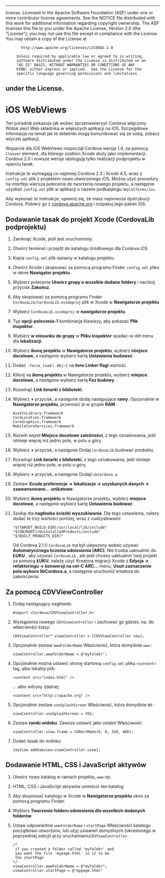 * * *

license: Licensed to the Apache Software Foundation (ASF) under one or more contributor license agreements. See the NOTICE file distributed with this work for additional information regarding copyright ownership. The ASF licenses this file to you under the Apache License, Version 2.0 (the "License"); you may not use this file except in compliance with the License. You may obtain a copy of the License at

           http://www.apache.org/licenses/LICENSE-2.0
    
         Unless required by applicable law or agreed to in writing,
         software distributed under the License is distributed on an
         "AS IS" BASIS, WITHOUT WARRANTIES OR CONDITIONS OF ANY
         KIND, either express or implied.  See the License for the
         specific language governing permissions and limitations
    

## under the License.

# iOS WebViews

Ten poradnik pokazuje jak wobec sprzeniewierzyć Cordova włączony Widok sieci Web składnika w większych aplikacji na iOS. Szczegółowe informacje na temat jak te składniki mogą komunikować się ze sobą, zobacz wtyczki aplikacji.

Wsparcie dla iOS WebViews rozpoczął Cordova wersja 1.4, za pomocą `Cleaver` element, dla którego szablon Xcode służy jako implementacji. Cordova 2.0 i nowsze wersje obsługują tylko realizacji podprojektu w oparciu tasak.

Instrukcje te wymagają co najmniej Cordova 2.3 i Xcode 4.5, wraz z `config.xml` plik z projektem nowo utworzonego iOS. Można użyć procedury na interfejs wiersza polecenia do tworzenia nowego projektu, a następnie uzyskać `config.xml` plik w aplikacji o nazwie podkatalogu w`platforms/ios`.

Aby wykonać te instrukcje, upewnij się, że masz najnowsze dystrybucji Cordova. Pobierz go z [cordova.apache.org][1] i rozpakuj jego pakiet iOS.

 [1]: http://cordova.apache.org

## Dodawanie tasak do projekt Xcode (CordovaLib podprojektu)

1.  Zamknąć Xcode, jeśli jest uruchomiony.

2.  Otwórz terminal i przejdź do katalogu źródłowego dla Cordova iOS.

3.  Kopia `config.xml` plik opisany w katalogu projektu.

4.  Otwórz Xcode i skopiować za pomocą programu Finder `config.xml` pliku w oknie **Nawigator projektu** .

5.  Wybierz polecenie **Utwórz grupy o wszelkie dodane foldery** i naciśnij przycisk **Zakończ**.

6.  Aby skopiować za pomocą programu Finder `CordovaLib/CordovaLib.xcodeproj` plik w Xcode w **Nawigatorze projektu**

7.  Wybierz `CordovaLib.xcodeproj` w **nawigatorze projektu**.

8.  Typ **opcji-polecenia-1** kombinację klawiszy, aby pokazać **Plik inspektor**.

9.  Wybierz **w stosunku do grupy** w **Pliku inspektor** spadać-w dół menu dla **lokalizacji**.

10. Wybierz **ikonę projektu** w **Nawigatorze projektu**, wybierz **miejsce docelowe**, a następnie wybierz kartę **Ustawienia budować** .

11. Dodać `-force_load` i `-Obj-C` na **Inne Linker flagi** wartość.

12. Kliknij na **ikonę projektu** w Nawigatorze projektu, wybierz **miejsce docelowe**, a następnie wybierz kartę **Faz budowy** .

13. Rozwinąć **Link binarki z biblioteki**.

14. Wybierz **+** przycisk, a następnie dodaj następujące **ramy**. Opcjonalnie w **Nawigatorze projektu**, przenosić je w grupie **RAM** :
    
        AssetsLibrary.framework
        CoreLocation.framework
        CoreGraphics.framework
        MobileCoreServices.framework
        

15. Rozwiń węzeł **Miejsce docelowe zależności**, z tego oznakowania, jeśli istnieje więcej niż jedno pole, w polu u góry.

16. Wybierz **+** przycisk, a następnie Dodaj `CordovaLib` budować produktu.

17. Rozwinąć **Link binarki z biblioteki**, z tego oznakowania, jeśli istnieje więcej niż jedno pole, w polu u góry.

18. Wybierz **+** przycisk, a następnie Dodaj`libCordova.a`.

19. Zestaw **Xcode preferencje → lokalizacje → uzyskanych danych → zaawansowane...** **unikatowe**.

20. Wybierz **ikonę projektu** w Nawigatorze projektu, wybierz **miejsce docelowe**, a następnie wybierz kartę **Ustawienia budować** .

21. Szukaj dla **nagłówka ścieżki wyszukiwania**. Dla tego ustawienia, należy dodać te trzy wartości poniżej, wraz z cudzysłowami:
    
        "$(TARGET_BUILD_DIR)/usr/local/lib/include"        
        "$(OBJROOT)/UninstalledProducts/include"
        "$(BUILT_PRODUCTS_DIR)"
        
    
    Od Cordova 2.1.0 `CordovaLib` ma był ulepszony wobec używać **Automatycznego liczenia odniesienia (ARC)**. Nie trzeba uaktualnić do **ŁUKU** , aby używać `CordovaLib` , ale jeśli chcesz uaktualnić twój projekt za pomocą **ŁUKU**, należy użyć Kreatora migracji Xcode z **Edycja → refaktoringu → konwersji na cel-C ARC...** menu, **Usuń zaznaczenie pola wyboru libCordova.a**, a następnie uruchomić kreatora do zakończenia.

## Za pomocą CDVViewController

1.  Dodaj następujący nagłówek:
    
        #import <Cordova/CDVViewController.h>
        

2.  Wystąpienia nowego `CDVViewController` i zachować go gdzieś, np. do właściwości klasy:
    
        CDVViewController* viewController = [CDVViewController new];
        

3.  Opcjonalnie zestaw `wwwFolderName` Właściwość, która domyślnie `www` :
    
        viewController.wwwFolderName = @"myfolder";
        

4.  Opcjonalnie można ustawić stronę startową `config.xml` pliku `<content>` tag, albo lokalny plik:
    
        <content src="index.html" />
        
    
    .. .albo witryny zdalnej:
    
        <content src="http://apache.org" />
        

5.  Opcjonalnie zestaw `useSplashScreen` Właściwość, która domyślnie `NO` :
    
        viewController.useSplashScreen = YES;
        

6.  Zestaw **ramki widoku**. Zawsze ustawić jako ostatni Właściwość:
    
        viewController.view.frame = CGRectMake(0, 0, 320, 480);
        

7.  Dodać tasak do widoku:
    
        [myView addSubview:viewController.view];
        

## Dodawanie HTML, CSS i JavaScript aktywów

1.  Utwórz nowy katalog w ramach projektu, `www` np.

2.  HTML, CSS i JavaScript aktywów umieścić ten katalog.

3.  Aby skopiować katalogu w Xcode w **Nawigatorze projektu** okno za pomocą programu Finder.

4.  Wybierz **Tworzenie folderu odniesienia dla wszelkich dodanych folderów**.

5.  Ustaw odpowiednie `wwwFolderName` i `startPage` Właściwości katalogu początkowo utworzono, lub użyj ustawień domyślnych (określonego w poprzedniej sekcji) przy uruchamianiu`CDVViewController`.
    
        /*
         if you created a folder called 'myfolder' and
         you want the file 'mypage.html' in it to be
         the startPage
        */
        viewController.wwwFolderName = @"myfolder";
        viewController.startPage = @"mypage.html"